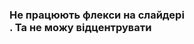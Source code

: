 ### Не працюють флекси на слайдері <div class="swiper commentsSwiper">. Та не можу відцентрувати <div class="swiper-pagination"></div>
